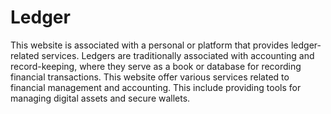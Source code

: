 # Ledger
 This website is associated with a personal or platform that provides ledger-related services. Ledgers are traditionally associated with accounting and record-keeping, where they serve as a book or database for recording financial transactions.   This website offer various services related to financial management and accounting. This include providing tools for managing digital assets and secure wallets. 
